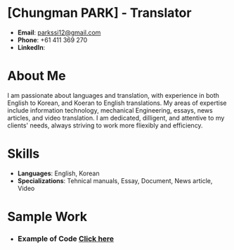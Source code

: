  
 # [Chungman PARK] - Translator

- **Email**: parkssi12@gmail.com
- **Phone**: +61 411 369 270
- **LinkedIn**: 

# About Me
I am passionate about languages and translation, with experience in both English to Korean,
and Koeran to English translations. My areas of expertise include information technology, 
mechanical Engineering, essays, news articles, and video translation. 
I am dedicated, dilligent, and attentive to my clients' needs, always striving to work more fliexibly and efficiency.

# Skills
- **Languages**: English, Korean
- **Specializations**: Tehnical manuals, Essay, Document, News article, Video

# Sample Work

* ### Example of Code [Click here](samples/Essay/README.md)



